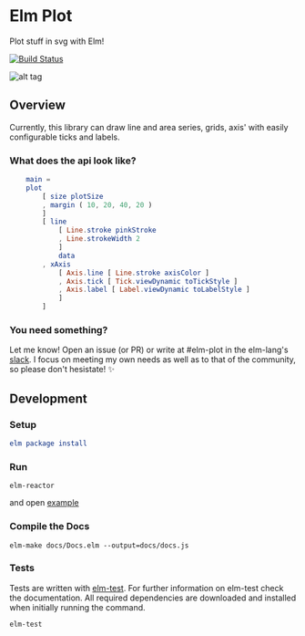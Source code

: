 # Elm Plot

Plot stuff in svg with Elm!

[![Build Status](https://travis-ci.org/terezka/elm-plot.svg?branch=master)](https://travis-ci.org/terezka/elm-plot)

![alt tag](https://raw.githubusercontent.com/terezka/elm-plot/master/example.png)

## Overview

Currently, this library can draw line and area series, grids, axis' with easily configurable ticks and labels.

### What does the api look like?

```elm
    main =
	plot
		[ size plotSize
		, margin ( 10, 20, 40, 20 )
		]
		[ line
		    [ Line.stroke pinkStroke
		    , Line.strokeWidth 2
		    ]
		    data
		, xAxis
		    [ Axis.line [ Line.stroke axisColor ]
		    , Axis.tick [ Tick.viewDynamic toTickStyle ]
		    , Axis.label [ Label.viewDynamic toLabelStyle ]
		    ]
		]
```

### You need something?

Let me know! Open an issue (or PR) or write at #elm-plot in the elm-lang's [slack](http://elmlang.herokuapp.com). I focus on meeting my own needs as well as to that of the community, so please don't hesistate! :sparkles:

## Development

### Setup

```elm
elm package install
```

### Run

```
elm-reactor
```

and open [example](http://localhost:8000/examples/PlotExample.elm)

### Compile the Docs

```
elm-make docs/Docs.elm --output=docs/docs.js
```

### Tests

Tests are written with [elm-test](https://github.com/elm-community/elm-test).
For further information on elm-test check the documentation.
All required dependencies are downloaded and installed when initially running the command.

```
elm-test
```
